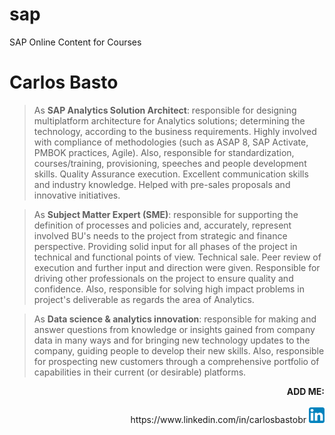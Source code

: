 # sap
SAP Online Content for Courses


Carlos Basto
===================

> As **SAP Analytics Solution Architect**: responsible for designing multiplatform architecture for Analytics solutions; determining the technology, according to the business requirements. Highly involved with compliance of methodologies (such as ASAP 8, SAP Activate, PMBOK practices, Agile). Also, responsible for standardization, courses/training, provisioning, speeches and people development skills. Quality Assurance execution. Excellent communication skills and industry knowledge. Helped with pre-sales proposals and innovative initiatives.

> As **Subject Matter Expert (SME)**: responsible for supporting the definition of processes and policies and, accurately, represent involved BU's needs to the project from strategic and finance perspective. Providing solid input for all phases of the project in technical and functional points of view. Technical sale. Peer review of execution and further input and direction were given. Responsible for driving other professionals on the project to ensure quality and confidence. Also, responsible for solving high impact problems in project's deliverable as regards the area of Analytics.

> As **Data science & analytics innovation**: responsible for making and answer questions from knowledge or insights gained from company data in many ways and for bringing new technology updates to the company, guiding people to develop their new skills. Also, responsible for prospecting new customers through a comprehensive portfolio of capabilities in their current (or desirable) platforms. 


<p align="right">
<b>ADD ME:</b> <br><br>
   https://www.linkedin.com/in/carlosbastobr
  <img src="https://github.com/cbbr/img/blob/master/icons/linkedin-512.png" width="25"/>
</p>

</span>
